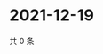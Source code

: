 # 2021-12-19

共 0 条

<!-- BEGIN WEIBO -->
<!-- 最后更新时间 Sun Dec 19 2021 12:01:09 GMT+0800 (China Standard Time) -->

<!-- END WEIBO -->
